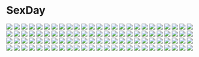 # SexDay
![](https://konachan.com/image/1905cd3f07c2a62332d701aec0585f04/Konachan.com%20-%20208749%20animal%20anthropomorphism%20aqua_eyes%20bird%20braids%20brown_hair%20clouds%20headphones%20kneehighs%20long_hair%20ponytail%20school_uniform%20sky%20sunset%20yamano_%28yamanoh%29.jpg)
![](https://konachan.com/image/4d57854608215303413c72e1c9e0521b/Konachan.com%20-%2026214%20alice_carroll%20amano_kozue%20aria%20sky.jpeg)
![](https://konachan.com/image/85fce9d5e92da8d1ab652f5188a10a23/Konachan.com%20-%2023039%20air%20kamio_misuzu.jpg)
![](https://konachan.com/image/49a841cd8f87a5580e5b79aa06e758fe/Konachan.com%20-%2052873%20hirasawa_yui%20k-on%21.jpg)
![](https://konachan.com/image/79c7211522a029e4acba0f5bb2bff1a9/Konachan.com%20-%20291101%20blonde_hair%20blush%20green_eyes%20himesaka_noa%20loli%20long_hair%20makuran_%28m-kun%29%20watashi_ni_tenshi_ga_maiorita%21.jpg)
![](https://konachan.com/image/ab707044b34fd764d7cd5f3b0b1c25b6/Konachan.com%20-%20140662%20kiryuu_moeka%20makise_kurisu%20male%20scan%20steins%3Bgate%20trap%20urushibara_ruka.jpg)
![](https://konachan.com/image/912dc06783c12efb0920a9079e33869a/Konachan.com%20-%2043704%20toppara.jpg)
![](https://konachan.com/image/378622c2a728f7352c75b105f3afdf70/Konachan.com%20-%20138448%20aqua_eyes%20blue_eyes%20blue_hair%20boots%20cape%20eyepatch%20gloves%20green_hair%20group%20long_hair%20original%20ponytail%20red_eyes%20red_hair%20scarf%20spear%20sword%20weapon.jpg)
![](https://konachan.com/jpeg/0de78365151f454829af85bf9cd0b022/Konachan.com%20-%20175548%20blue_eyes%20bow%20dress%20emilia_purifu_takamine%20game_cg%20long_hair%20magicalic_sky_high%20mikagami_mamizu%20pink_hair%20ponytail%20staff%20whirlpool.jpg)
![](https://konachan.com/jpeg/8fd3147b42f31021e7e17afd0192d71a/Konachan.com%20-%2042450%20brown_hair%20genderswap%20glasses%20kyonko%20long_hair%20ponytail%20sky%20suzumiya_haruhi_no_yuutsu%20yellow_eyes.jpg)
![](https://konachan.com/jpeg/dcb6eb720259457131d5971dede76fb3/Konachan.com%20-%20302319%20bed%20censored%20janong%20nude%20pneuma_%28xenoblade%29%20pussy%20xenoblade.jpg)
![](https://konachan.com/image/5f5a4aa9286de139f7da825327556c20/Konachan.com%20-%2075210%20blush%20loli%20no_bra%20open_shirt%20panties%20scan%20tagme%20thighhighs%20tinkerbell%20tinkle%20underwear.jpg)
![](https://konachan.com/image/d101b5bcc767a8f47df7500700c437f0/Konachan.com%20-%2031469%20breasts%20censored%20favorite%20game_cg%20happy_margaret%21%20kokonoka%20nipples%20penis%20pussy%20sex%20shirt_lift.jpg)
![](https://konachan.com/image/1096d410f1ed8761418c6f303bc9c4ac/Konachan.com%20-%207544%20archer%20blood%20emiya_shirou%20fate_%28series%29%20fate_stay_night%20male%20necklace%20skirt%20sword%20thighhighs%20tohsaka_rin%20watermark%20weapon%20zettai_ryouiki.jpg)
![](https://konachan.com/jpeg/3b6a82a05e158e6922b4685f7e85f6dc/Konachan.com%20-%20243095%20all_male%20brown_hair%20group%20japanese_clothes%20male%20matsuno_ichimatsu%20matsuno_osomatsu%20osomatsu-kun%20osomatsu-san%20rakugakiii%20red_eyes%20short_hair.jpg)
![](https://konachan.com/jpeg/bffbc79c8a8d4420f9e90a40b08d84f6/Konachan.com%20-%20217442%202girls%20animal%20bellabow%20bird%20building%20city%20maribel_han%20ruins%20touhou%20usami_renko%20water.jpg)
![](https://konachan.com/image/6e00660c535397b99623f7eaccacd7c6/Konachan.com%20-%2083833%20kousaka_kirino%20ore_no_imouto_ga_konna_ni_kawaii_wake_ga_nai.jpg)
![](https://konachan.com/jpeg/97e2a3ef165c65fca5cff58adbf215eb/Konachan.com%20-%20211192%202girls%20aliasing%20barefoot%20blonde_hair%20dyolf%20green_hair%20hat%20long_hair%20miko%20moriya_suwako%20panties%20park%20short_hair%20sleeping%20touhou%20tree%20underwear.jpg)
![](https://konachan.com/image/e38208f613f115ed683724a28a44976e/Konachan.com%20-%20128365%20aqua_eyes%20aqua_hair%20breasts%20hatsune_miku%20long_hair%20nekobaka%20shorts%20twintails%20vocaloid.jpg)
![](https://konachan.com/jpeg/38b7f00bac52eba4d209b81f522ea300/Konachan.com%20-%20294112%20bed%20blush%20breasts%20demon%20elbow_gloves%20erect_nipples%20gloves%20horns%20original%20pointed_ears%20purple_hair%20pussy_juice%20red_eyes%20succubus%20wings.jpg)
![](https://konachan.com/image/8c7bff5d3a7d4714c1936f719cf73b13/Konachan.com%20-%20300437%20bed%20blush%20breasts%20japanese_clothes%20konpaku_youmu%20myon%20no_bra%20nori_tamago%20open_shirt%20short_hair%20sleeping%20touhou%20white_hair%20yukata.jpg)
![](https://konachan.com/image/2918ab8ad47316697bedf558c3342a88/Konachan.com%20-%20158528%20all_male%20haiyore%21_nyaruko-san%20hasuta%20komito%20male%20school_uniform%20thighhighs%20trap.jpg)
![](https://konachan.com/image/bf51b3c41ff01113ef085c749fb48c8a/Konachan.com%20-%2095221%20blush%20breasts%20brown_eyes%20fujidou_keiko%20game_cg%20green_hair%20instrument%20panties%20piano%20saga_planets%20short_hair%20tagme_%28artist%29%20underwear.jpg)
![](https://konachan.com/image/7bf425b86d6977a5e25d54208be131f4/Konachan.com%20-%20150049%20brown_eyes%20brown_hair%20culture_japan%20koku%20school_uniform%20suenaga_mirai.jpg)
![](https://konachan.com/image/84511f9bb4e9da6a0428649e857ce227/Konachan.com%20-%20157468%20all_male%20gemi%20male%20night%20original%20scenic%20school_uniform%20stars%20tree.jpg)
![](https://konachan.com/image/a0a344b44661edd3aabed52f45aafa09/Konachan.com%20-%2011095%20animal_ears%20aquaplus%20brown_hair%20chibi%20komaki_manaka%20leaf%20swim_ring%20swimsuit%20to_heart%20to_heart_2.jpg)
![](https://konachan.com/image/f36d44133c97a38df826f3f8c87174b9/Konachan.com%20-%20197524%20black_hair%20blonde_hair%20blue_eyes%20blush%20brown_eyes%20brown_hair%20headband%20katou_megumi%20long_hair%20purple_eyes%20short_hair%20thighhighs%20twintails%20woo_%28artist%29.jpg)
![](https://konachan.com/image/f2fe68714103a4f1c694e70db11353cb/Konachan.com%20-%20306136%20aqua_eyes%20aqua_hair%20bow%20cropped%20cross%20flowers%20goth-loli%20hatsune_miku%20headdress%20lolita_fashion%20long_hair%20oncha%20ribbons%20twintails%20vocaloid%20watermark.jpg)
![](https://konachan.com/image/e76b0de9b54eaf3f0b29e2aea1ee1627/Konachan.com%20-%2018498%20honda_sarasa%20long_hair%20purple%20raimuiro_senkitan.jpg)
![](https://konachan.com/jpeg/36c637daacfccf8b3d36f98a68aca97f/Konachan.com%20-%20298315%20ayakashi_kyoushuutan%20black_hair%20cura%20himemiya_%28monobeno%29%20japanese_clothes%20long_hair%20miko%20monobeno%20red_eyes.jpg)
![](https://konachan.com/image/48a653132421216273dcba037cb8f8ac/Konachan.com%20-%20269976%202girls%20aliasing%20bikini%20blue_eyes%20clouds%20flowers%20food%20ice_cream%20original%20pink_hair%20red_eyes%20ribbons%20sky%20swimsuit%20tia-chan%20twintails%20uchuuneko.jpg)
![](https://konachan.com/jpeg/7e3517c83652f34d00c92285aa681cc5/Konachan.com%20-%20231111%20blonde_hair%20bow%20building%20dress%20flandre_scarlet%20hat%20moosu193%20red_eyes%20touhou%20vampire%20weapon%20wings.jpg)
![](https://konachan.com/image/ecfe8903ad4830c8b827b3773eec7fa9/Konachan.com%20-%20191229%20beach%20bikini%20ikaros%20nymph%20sora_no_otoshimono%20swimsuit%20tagme%20wings.jpg)
![](https://konachan.com/image/e83fbc1d415c80d604eda26045bfa251/Konachan.com%20-%20108056%20black%20jigoku_shoujo%20mikage_yuzuki%20vector.jpg)
![](https://konachan.com/image/9208c6c6b9b16b987d60e41a611ff537/Konachan.com%20-%20231894%20animal%20bird%20boots%20clouds%20original%20short_hair%20skirt%20sky%20watermark%20wenqing_yan_%28yuumei_art%29.jpg)
![](https://konachan.com/jpeg/1fca1374f5d32c86167ec79e956d2899/Konachan.com%20-%20185748%20anthropomorphism%20breasts%20cleavage%20drink%20kantai_collection%20kongou_%28kancolle%29%20petals%20suien.jpg)
![](https://konachan.com/image/05adf39450d65427004afd274c6bdd02/Konachan.com%20-%20177428%20asgr%20cake%20food%20fruit%20hiiragi_tsukasa%20lucky_star%20purple_eyes%20purple_hair%20school_uniform%20short_hair%20strawberry.jpg)
![](https://konachan.com/image/9228d2a030284c93e4c9bc83e4b5e9a6/Konachan.com%20-%20295778%20blush%20book%20bow%20bra%20breasts%20brown_eyes%20brown_hair%20cleavage%20long_hair%20nanasea74%20open_shirt%20original%20school_uniform%20twintails%20underwear.jpg)
![](https://konachan.com/image/baf82f217f696eb57919f34f7d684ad0/Konachan.com%20-%2053500%20aqua_eyes%20aqua_hair%20hatsune_miku%20long_hair%20sachiko%20thighhighs%20twintails%20vocaloid.jpg)
![](https://konachan.com/jpeg/52baf0469ce2df55682bbe64d7635d9f/Konachan.com%20-%20112816%20censored%20kazakura%20panties%20pantyhose%20panty_pull%20pussy%20tagme%20underwear.jpg)
![](https://konachan.com/image/1bce58f8c0b2e628fba0bca8b72bfd76/Konachan.com%20-%20135696%20flowers%20gary_%28ib%29%20ib%20ib_%28ib%29%20katase_waka%20rose%20sleeping.jpg)
![](https://konachan.com/image/82b60cccc036ba567fd7ad70d4c81707/Konachan.com%20-%20197006%202girls%20alice_margatroid%20animal_ears%20blonde_hair%20eredhen%20kirisame_marisa%20long_hair%20orange_eyes%20short_hair%20touhou.jpg)
![](https://konachan.com/jpeg/6ebe2b556caa5a8085d72a6eda745b8e/Konachan.com%20-%20159816%20animal%20aqua_eyes%20aqua_hair%20barefoot%20beniyosweet009%20cat%20hatsune_miku%20long_hair%20twintails%20vocaloid.jpg)
![](https://konachan.com/jpeg/57d47cd65d219185ab5c203667c7a760/Konachan.com%20-%20185329%20anus%20ass%20blush%20breasts%20brown_hair%20chikotam%20cum%20game_cg%20marmalade%20nipples%20no_bra%20nopan%20open_shirt%20pantyhose%20purple_eyes%20pussy%20spread_legs%20uncensored.jpg)
![](https://konachan.com/image/d645673d5f83bbd6cf170fe4a4f15965/Konachan.com%20-%20229926%20bed%20book%20drink%20fan%20logo%20mikago_kotaro%20nobody%20paper%20rask%20realistic%20re%3Alief_%7Eshin%27ai_naru_anata_e%7E%20scenic.jpg)
![](https://konachan.com/jpeg/5396d3a27b66662be64feeba7ba33a28/Konachan.com%20-%20213858%20alice_third_macy%20blonde_hair%20blue_eyes%20blush%20breast_grab%20cube%20game_cg%20kantoku%20long_hair%20penis%20pussy%20sex%20spread_legs%20uncensored.jpg)
![](https://konachan.com/jpeg/38c44091d38642de1ebfbc1728dbfa4c/Konachan.com%20-%20242945%20bibi%20blush%20brown_hair%20fang%20gray_hair%20hat%20loli%20male%20natsume_rin%20noumi_kudryavka%20pink_eyes%20ponytail%20school_uniform%20short_hair%20skirt%20tie%20white.jpg)
![](https://konachan.com/image/e42a7f7d86633b64c0436ce5b6359ec8/Konachan.com%20-%2034111%20tagme.jpg)
![](https://konachan.com/image/396e2fe5bbbc2333574d8736abb9f703/Konachan.com%20-%20240943%20ass%20bikini%20blue_eyes%20breasts%20granblue_fantasy%20horns%20long_hair%20narmaya_%28granblue_fantasy%29%20pointed_ears%20purple_hair%20swimsuit%20tarou.jpg)
![](https://konachan.com/image/b29bee55212053670a662134df313ce2/Konachan.com%20-%20254247%20armor%20fate_grand_order%20fate_%28series%29%20gray_hair%20hakusai%20horns%20long_hair%20petals%20red_eyes%20samurai%20sword%20tomoe_gozen%20weapon.jpg)
![](https://konachan.com/image/f293158b8a07744f28e5ad6d89ba41c1/Konachan.com%20-%2045372%20amber_quartz%20himeji_sarina%20school_uniform.jpg)
![](https://konachan.com/jpeg/b10e937529763d9e74f576ab0a9e27d3/Konachan.com%20-%20174841%20abe_no_seimei%20black_hair%20blue_eyes%20grass%20kimono%20long_hair%20male%20miko%20miyako_%28game%29%20night%20scenic%20shikigami_sangou%20sky%20stars%20twintails%20yuuna_minato.jpg)
![](https://konachan.com/image/d9e096b6570837b52c087f8ac25b28ae/Konachan.com%20-%20125738%20ass%20barefoot%20black_eyes%20breasts%20brown_hair%20original%20taka_tony%20third-party_edit.jpg)
![](https://konachan.com/image/4d7a8da34f0ff92c53e3d5d30f906419/Konachan.com%20-%20172930%20brown_hair%20clochette%20logo%20oshiki_hitoshi%20sakigake_generation%20school_uniform%20shikishima_natsume%20thighhighs.jpg)
![](https://konachan.com/image/cef476b96ada1315ff398e9b848a308e/Konachan.com%20-%20211418%20animal%20black_hair%20book%20brown_eyes%20cat%20computer%20couch%20drink%20original%20remosse512.jpg)
![](https://konachan.com/jpeg/e62f1b219de116875e8570bc4832276e/Konachan.com%20-%20216134%20anthropomorphism%20bandage%20breasts%20cleavage%20dark_skin%20glasses%20gloves%20headband%20kantai_collection%20red_eyes%20sarashi%20underwear%20white_hair%20yagitome87.jpg)
![](https://konachan.com/image/5566daad9239e4be5e4f7d4132db9f09/Konachan.com%20-%2040774%20brown_eyes%20brown_hair%20clannad%20furukawa_nagisa%20key%20logo%20short_hair%20zoom_layer.jpg)
![](https://konachan.com/image/f91970d6eedf921dc2661fde31c84266/Konachan.com%20-%20130242%20crossover%20group%20guilty_gear%20jojo_no_kimyou_na_bouken%20kirisame_marisa%20kuro_kichi%20kuujou_joutarou%20male%20sol_badguy%20star_platinum%20touhou%20witch.jpg)
![](https://konachan.com/image/539f9187d2627a0d8d3d9be8ce4c0a38/Konachan.com%20-%2047435%20akiyama_mio%20hirasawa_yui%20jpeg_artifacts%20k-on%21%20kotobuki_tsumugi%20tainaka_ritsu.jpg)
![](https://konachan.com/jpeg/2f4ff06ee00680717a8a5b51557bd537/Konachan.com%20-%20172134%209tsumura%20aqua_eyes%20boat%20brown_eyes%20brown_hair%20building%20city%20fate_zero%20flowers%20gilgamesh%20headdress%20red_eyes%20rose%20saber%20sword%20water%20weapon%20winter.jpg)
![](https://konachan.com/image/59717476f60968f455780aa2fe061796/Konachan.com%20-%20240508%20original%20shuuichi_%28gothics%29%20wings.jpg)
![](https://konachan.com/jpeg/ebe57baf9fc21bd44c40b570634e2d2b/Konachan.com%20-%20297321%20ass%20book%20emilia_%28re%3Azero%29%20flowers%20nopan%20pointed_ears%20purple_eyes%20purple_hair%20re%3Azero_kara_hajimeru_isekai_seikatsu%20solo07450075.jpg)
![](https://konachan.com/jpeg/e95986bf743d642896dc0a211ab46f16/Konachan.com%20-%20295970%20anthropomorphism%20ass%20bed%20blush%20brown_eyes%20brown_hair%20ebifurya%20garter_belt%20kantai_collection%20leotard%20long_hair%20stockings%20thighhighs%20twintails.jpg)
![](https://konachan.com/image/8d0adffa2071e7ff467dcb0cf51d345b/Konachan.com%20-%2096743%20aizawa_hikaru%20animal_ears%20aqua_eyes%20bunny_ears%20bunnygirl%20long_hair%20microsoft%20orange_hair%20os-tan.jpg)
![](https://konachan.com/jpeg/b31e12e23768e22d50d37ea009dc7e29/Konachan.com%20-%20296020%20aliasing%20animal%20aqua_eyes%20bear%20brown_hair%20car%20claptrap%20clouds%20gloves%20goggles%20gun%20original%20panda%20robot%20saruei%20shorts%20sky%20tattoo%20twitch%20weapon.jpg)
![](https://konachan.com/jpeg/417ce6c4bf13a3af169a913f6446e2ec/Konachan.com%20-%20190805%20as109%20blonde_hair%20blue_eyes%20blush%20breasts%20gradient%20headband%20long_hair%20nipples%20no_bra%20pussy%20spread_legs%20swim_ring%20tan_lines%20thighhighs%20yellow.jpg)
![](https://konachan.com/image/bc122e2ecd3bbeeb14baa0978defdc92/Konachan.com%20-%2012094%20azumanga_daioh%20mihama_chiyo%20sakaki.jpg)
![](https://konachan.com/jpeg/49fe5e6183eed3a1fa7e7a56090455ea/Konachan.com%20-%2099632%20flowers%20kazami_yuuka%20sunflower%20tagme%20touhou%20umbrella.jpg)
![](https://konachan.com/jpeg/116a35eda1c2209a428781f3283d2c8d/Konachan.com%20-%20121727%20aqua_eyes%20aragaki_ayase%20bikini%20black_hair%20blonde_hair%20blue_eyes%20blush%20kousaka_kirino%20long_hair%20panties%20skirt%20swimsuit%20underwear%20white.jpg)
![](https://konachan.com/image/3f29df54a653d3be31e0dee3cc75a9a4/Konachan.com%20-%2082913%20aki_minoriko%20aki_shizuha%20autumn%20blonde_hair%20gochou_%28comedia80%29%20hat%20leaves%20red_eyes%20short_hair%20touhou%20yellow_eyes.jpg)
![](https://konachan.com/image/cf8422cb99c0c2ba91e5026c1b0e9738/Konachan.com%20-%2016569%20dejiko%20di_gi_charat%20duplicate%20puchiko%20usada_hikaru.jpg)
![](https://konachan.com/image/c59a764616cca47aa2888a117435b822/Konachan.com%20-%2011263%20dogs%3A_bullets_%26_carnage%20gun%20haine_rammsteiner%20miwa_shirow%20weapon.jpg)
![](https://konachan.com/jpeg/17741d66fac1a4006e1201b945f8a1a4/Konachan.com%20-%20175997%20breasts%20hinata_hanabi%20koutaro%20nipples%20no_bra%20panties%20pink_hair%20ponytail%20red_eyes%20shirt_lift%20tropical_kiss%20twinkle%20underwear%20undressing%20white.jpg)
![](https://konachan.com/image/6ea96ac57a7a35843135fe1ea8a56cf2/Konachan.com%20-%20248442%20all_male%20blockun%20blush%20gloves%20goggles%20gray%20male%20original%20pointed_ears%20scarf%20short_hair%20white_hair%20yellow_eyes.jpg)
![](https://konachan.com/image/45ae4a69daacced03f1d79ca980ea1ed/Konachan.com%20-%2046308%20food%20koihime_musou%20saeki_hokuto%20tagme.jpg)
![](https://konachan.com/jpeg/bac426f46325b181fae21a73b7ca68ba/Konachan.com%20-%20303899%20azur_lane%20loli%20long_hair%20navel%20nipples%20no_bra%20pantyhose%20purple_eyes%20purple_hair%20school_uniform%20shirt_lift%20skirt%20twintails%20valueless0000%20waifu2x%20wink.jpg)
![](https://konachan.com/image/9a1fd1fc4b9c81d6c675c0234e10042c/Konachan.com%20-%2032247%20bamboo_blade%20kawazoe_tamaki%20tagme.jpg)
![](https://konachan.com/image/b4f8235738e3a5d9114ad2d51aa77e0c/Konachan.com%20-%2055331%20horibe_hiderou%20waitress.jpg)
![](https://konachan.com/image/06687eb59a44ac5f53085d3a8f23a38f/Konachan.com%20-%20206818%20anthropomorphism%20brown_hair%20gray_eyes%20headband%20japanese_clothes%20joseph_lee%20kantai_collection%20kongou_%28kancolle%29%20long_hair%20miko%20thighhighs%20weapon.jpg)
![](https://konachan.com/jpeg/48349f36bb0b13cd34539183ee23be31/Konachan.com%20-%2028081%20iizuki_tasuku%20inia_sestina%20miyata_ao%20muv-luv%20muv-luv_alternative%20total_eclipse.jpg)
![](https://konachan.com/jpeg/cca802e266aa50eb0aae34e619f24568/Konachan.com%20-%20131061%20black_hair%20breasts%20cleavage%20elbow_gloves%20gloves%20gmot%20long_hair%20necklace%20red_eyes%20reiuji_utsuho%20skirt%20thighhighs%20touhou%20weapon%20white%20wings.jpg)
![](https://konachan.com/image/c2d38bb626ee0869549e980f95d09dec/Konachan.com%20-%20244682%20bang_dream%21%20barefoot%20bed%20brown_hair%20food%20green_eyes%20guitar%20instrument%20long_hair%20megami%20purple_eyes%20scan%20short_hair%20teddy_bear%20twintails%20wristwear.jpg)
![](https://konachan.com/jpeg/2abd9a5042956d4714b41eb5cd83da71/Konachan.com%20-%20136506%20game_cg%20minori%20nanao_naru%20narumi_sakura%20supipara.jpg)
![](https://konachan.com/image/b5ba8f0d5ae75fe6000ec14fe7f21e5e/Konachan.com%20-%20137858%20auauun%20breasts%20long_hair%20nipples%20patchouli_knowledge%20pussy%20tagme%20touhou%20uncensored%20urine.jpg)
![](https://konachan.com/image/3e30cd5cdc605a1d8d269b954555f771/Konachan.com%20-%2047316%20akiyama_mio%20hirasawa_yui%20k-on%21%20kotobuki_tsumugi%20nakano_azusa%20red%20tainaka_ritsu.jpg)
![](https://konachan.com/image/90a3d66a2ef82b53f8b9d005632aba7d/Konachan.com%20-%20286304%20animal%20cat%20kukka%20original%20skirt.jpg)
![](https://konachan.com/image/f17925d7e8587554a9c90d8057653cbc/Konachan.com%20-%20182960%20armor%20blue_eyes%20blue_hair%20breasts%20cleavage%20date_a_live%20long_hair%20sword%20tsunako%20weapon%20yatogami_tohka.jpg)
![](https://konachan.com/jpeg/f9b60b62d1bbc4eb33e2f0f3a993173d/Konachan.com%20-%20183798%20animal%20bird%20brown_hair%20cube%20game_cg%20ichinose_hotori%20kantoku%20long_hair%20your_diary.jpg)
![](https://konachan.com/jpeg/51c8c910e5e08c62e79a17d633733520/Konachan.com%20-%20273517%20animal%20animal_ears%20anthropomorphism%20azur_lane%20blush%20brown_hair%20fox%20foxgirl%20japanese_clothes%20long_hair%20miko%20nagato_%28azur_lane%29%20yellow_eyes.jpg)
![](https://konachan.com/image/63af5670481132534931aa60ef678200/Konachan.com%20-%20101124%20alena%20boots%20brown_hair%20dragon_quest%20dragon_quest_iv%20dress%20gloves%20hat%20long_hair%20red_eyes.jpg)
![](https://konachan.com/image/4fb23de9892300bb5340684151c25290/Konachan.com%20-%2073662%20blush%20breasts%20etou_%28cherry7%29%20hat%20long_hair%20moon%20patchouli_knowledge%20purple_eyes%20purple_hair%20ribbons%20touhou.jpg)
![](https://konachan.com/image/cd7a8bb70a326d58b2bbb6425384837c/Konachan.com%20-%20172668%20animal%20blonde_hair%20building%20clouds%20frog%20hat%20landscape%20moriya_suwako%20rain%20rainbow%20scenic%20short_hair%20signed%20skirt%20sky%20thighhighs%20torii%20touhou%20water.jpg)
![](https://konachan.com/image/cbf901e99997432ba3ab352d57d08d79/Konachan.com%20-%2012261%20hayasaka_yukari%20koizumi_george%20paradise_kiss.jpg)
![](https://konachan.com/image/c362b96583e0049153c1d96ec0117f96/Konachan.com%20-%20181748%20animal_ears%20black_hair%20blue_eyes%20dress%20feathers%20long_hair%20original%20pantyhose%20pixiv_fantasia%20sword%20tail%20weapon.jpg)
![](https://konachan.com/image/735da411f03cd496c9c120b37efb6352/Konachan.com%20-%2049641%20amafuki_setsuka%20blue_hair%20green_eyes%20hanafubuki%20petals%20sakurazawa_izumi%20school_uniform.jpg)
![](https://konachan.com/image/d0d0dbae190368d0cb3f62c7a9695c5a/Konachan.com%20-%2039110%20katana%20konpaku_youmu%20myon%20saigyouji_yuyuko%20sakurazawa_izumi%20sword%20touhou%20weapon.jpg)
![](https://konachan.com/image/bc7795546fba019b62f1b9ac7d9b1fcc/Konachan.com%20-%2056884%20k-on%21%20tainaka_ritsu.jpg)
![](https://konachan.com/image/5da121ee4c5995a356b111e8f50c21dc/Konachan.com%20-%2028644%20blue_hair%20blush%20censored%20chu_x_chu%20penis%20pussy%20pussy_juice%20red_eyes%20sex.jpg)
![](https://konachan.com/image/d987247b8f6df4f45604df7d4278f6db/Konachan.com%20-%2023857%20brown_eyes%20brown_hair%20camera%20close%20eclair%20kiddy_grade%20lumiere%20poyoyon_rokku.jpg)
![](https://konachan.com/image/25bfd2ee8690e95371ac6d7fe5c9c122/Konachan.com%20-%20201908%20blonde_hair%20boots%20hat%20jojo_no_kimyou_na_bouken%20kamisa%20long_hair%20parody%20ribbons%20touhou%20white%20yakumo_yukari.jpg)
